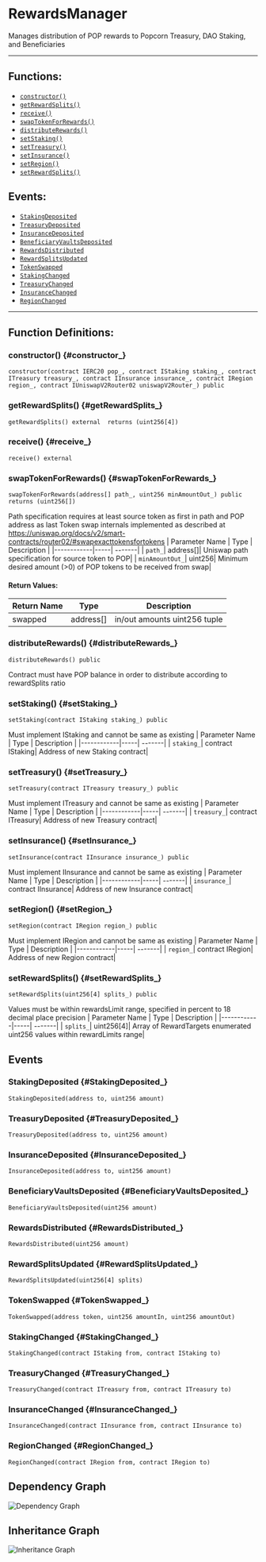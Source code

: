 # RewardsManager
Manages distribution of POP rewards to Popcorn Treasury, DAO Staking, and Beneficiaries
***
## Functions:
- [`constructor()`](#constructor_)
- [`getRewardSplits()`](#getRewardSplits_)
- [`receive()`](#receive_)
- [`swapTokenForRewards()`](#swapTokenForRewards_)
- [`distributeRewards()`](#distributeRewards_)
- [`setStaking()`](#setStaking_)
- [`setTreasury()`](#setTreasury_)
- [`setInsurance()`](#setInsurance_)
- [`setRegion()`](#setRegion_)
- [`setRewardSplits()`](#setRewardSplits_)
## Events:
- [`StakingDeposited`](#StakingDeposited_)
- [`TreasuryDeposited`](#TreasuryDeposited_)
- [`InsuranceDeposited`](#InsuranceDeposited_)
- [`BeneficiaryVaultsDeposited`](#BeneficiaryVaultsDeposited_)
- [`RewardsDistributed`](#RewardsDistributed_)
- [`RewardSplitsUpdated`](#RewardSplitsUpdated_)
- [`TokenSwapped`](#TokenSwapped_)
- [`StakingChanged`](#StakingChanged_)
- [`TreasuryChanged`](#TreasuryChanged_)
- [`InsuranceChanged`](#InsuranceChanged_)
- [`RegionChanged`](#RegionChanged_)
***
## Function Definitions:
### <a name="constructor_"></a> constructor() {#constructor_}
```
constructor(contract IERC20 pop_, contract IStaking staking_, contract ITreasury treasury_, contract IInsurance insurance_, contract IRegion region_, contract IUniswapV2Router02 uniswapV2Router_) public 
```
### <a name="getRewardSplits_"></a> getRewardSplits() {#getRewardSplits_}
```
getRewardSplits() external  returns (uint256[4])
```
### <a name="receive_"></a> receive() {#receive_}
```
receive() external 
```
### <a name="swapTokenForRewards_"></a> swapTokenForRewards() {#swapTokenForRewards_}
```
swapTokenForRewards(address[] path_, uint256 minAmountOut_) public  returns (uint256[])
```
Path specification requires at least source token as first in path and POP address as last
Token swap internals implemented as described at https://uniswap.org/docs/v2/smart-contracts/router02/#swapexacttokensfortokens
| Parameter Name | Type | Description |
|------------|-----| -------|
| `path_`| address[]| Uniswap path specification for source token to POP| 
| `minAmountOut_`| uint256| Minimum desired amount (>0) of POP tokens to be received from swap| 
#### Return Values:
| Return Name | Type | Description |
|-------------|-------|------------|
|swapped| address[]|in/out amounts uint256 tuple|
### <a name="distributeRewards_"></a> distributeRewards() {#distributeRewards_}
```
distributeRewards() public 
```
Contract must have POP balance in order to distribute according to rewardSplits ratio
### <a name="setStaking_"></a> setStaking() {#setStaking_}
```
setStaking(contract IStaking staking_) public 
```
Must implement IStaking and cannot be same as existing
| Parameter Name | Type | Description |
|------------|-----| -------|
| `staking_`| contract IStaking| Address of new Staking contract| 
### <a name="setTreasury_"></a> setTreasury() {#setTreasury_}
```
setTreasury(contract ITreasury treasury_) public 
```
Must implement ITreasury and cannot be same as existing
| Parameter Name | Type | Description |
|------------|-----| -------|
| `treasury_`| contract ITreasury| Address of new Treasury contract| 
### <a name="setInsurance_"></a> setInsurance() {#setInsurance_}
```
setInsurance(contract IInsurance insurance_) public 
```
Must implement IInsurance and cannot be same as existing
| Parameter Name | Type | Description |
|------------|-----| -------|
| `insurance_`| contract IInsurance| Address of new Insurance contract| 
### <a name="setRegion_"></a> setRegion() {#setRegion_}
```
setRegion(contract IRegion region_) public 
```
Must implement IRegion and cannot be same as existing
| Parameter Name | Type | Description |
|------------|-----| -------|
| `region_`| contract IRegion| Address of new Region contract| 
### <a name="setRewardSplits_"></a> setRewardSplits() {#setRewardSplits_}
```
setRewardSplits(uint256[4] splits_) public 
```
Values must be within rewardsLimit range, specified in percent to 18 decimal place precision
| Parameter Name | Type | Description |
|------------|-----| -------|
| `splits_`| uint256[4]| Array of RewardTargets enumerated uint256 values within rewardLimits range| 
## Events
### <a name="StakingDeposited_"></a> StakingDeposited {#StakingDeposited_}
```
StakingDeposited(address to, uint256 amount)
```
### <a name="TreasuryDeposited_"></a> TreasuryDeposited {#TreasuryDeposited_}
```
TreasuryDeposited(address to, uint256 amount)
```
### <a name="InsuranceDeposited_"></a> InsuranceDeposited {#InsuranceDeposited_}
```
InsuranceDeposited(address to, uint256 amount)
```
### <a name="BeneficiaryVaultsDeposited_"></a> BeneficiaryVaultsDeposited {#BeneficiaryVaultsDeposited_}
```
BeneficiaryVaultsDeposited(uint256 amount)
```
### <a name="RewardsDistributed_"></a> RewardsDistributed {#RewardsDistributed_}
```
RewardsDistributed(uint256 amount)
```
### <a name="RewardSplitsUpdated_"></a> RewardSplitsUpdated {#RewardSplitsUpdated_}
```
RewardSplitsUpdated(uint256[4] splits)
```
### <a name="TokenSwapped_"></a> TokenSwapped {#TokenSwapped_}
```
TokenSwapped(address token, uint256 amountIn, uint256 amountOut)
```
### <a name="StakingChanged_"></a> StakingChanged {#StakingChanged_}
```
StakingChanged(contract IStaking from, contract IStaking to)
```
### <a name="TreasuryChanged_"></a> TreasuryChanged {#TreasuryChanged_}
```
TreasuryChanged(contract ITreasury from, contract ITreasury to)
```
### <a name="InsuranceChanged_"></a> InsuranceChanged {#InsuranceChanged_}
```
InsuranceChanged(contract IInsurance from, contract IInsurance to)
```
### <a name="RegionChanged_"></a> RegionChanged {#RegionChanged_}
```
RegionChanged(contract IRegion from, contract IRegion to)
```
## Dependency Graph
![Dependency Graph](RewardsManager_graph.png)
## Inheritance Graph
![Inheritance Graph](RewardsManager_inheritance.png)

